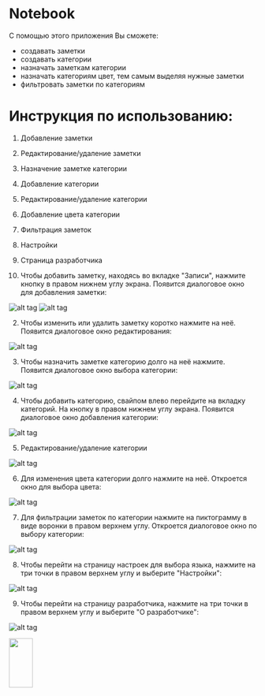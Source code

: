 # Notebook

С помощью этого приложения Вы сможете:
 - создавать заметки
 - создавать категории
 - назначать заметкам категории
 - назначать категориям цвет, тем самым выделяя нужные заметки
 - фильтровать заметки по категориям
 
# Инструкция по использованию:
1. Добавление заметки
2. Редактирование/удаление заметки
3. Назначение заметке категории
4. Добавление категории
5. Редактирование/удаление категории
6. Добавление цвета категории
7. Фильтрация заметок
8. Настройки
9. Страница разработчика

1. Чтобы добавить заметку, находясь во вкладке "Записи", нажмите кнопку в правом нижнем углу экрана. Появится диалоговое окно для добавления заметки:

![alt tag](https://pp.vk.me/c631517/v631517974/2f527/cqn9gmsdUig.jpg) ![alt tag](https://pp.vk.me/c631517/v631517974/2f53b/QpqhUtpeLqY.jpg)

2. Чтобы изменить или удалить заметку коротко нажмите на неё. Появится диалоговое окно редактирования:

![alt tag](https://pp.vk.me/c631517/v631517974/2f62d/zQ-mU9L0p4c.jpg)
 
3. Чтобы назначить заметке категорию долго на неё нажмите. Появится диалоговое окно выбора категории:
 
![alt tag](https://pp.vk.me/c631517/v631517974/2f5f1/b8Qt9f8Ne0o.jpg)

4. Чтобы добавить категорию, свайпом влево перейдите на вкладку категорий. На кнопку в правом нижнем углу экрана. Появится диалоговое окно добавления категории:

![alt tag](https://pp.vk.me/c631517/v631517974/2f56d/JLyAp0sLU-A.jpg)

5. Редактирование/удаление категории
 
![alt tag](https://pp.vk.me/c631517/v631517974/2f63f/wIHW-UUMu3I.jpg)

6. Для изменения цвета категории долго нажмите на неё. Откроется окно для выбора цвета:

![alt tag](https://pp.vk.me/c631517/v631517974/2f563/bKIAXB7Nrss.jpg)

7. Для фильтрации заметок по категории нажмите на пиктограмму в виде воронки в правом верхнем углу. Откроется диалоговое окно по выбору категории:
 
![alt tag](https://pp.vk.me/c631517/v631517974/2f5f1/b8Qt9f8Ne0o.jpg)

8. Чтобы перейти на страницу настроек для выбора языка, нажмите на три точки в правом верхнем углу и выберите "Настройки":

![alt tag](https://pp.vk.me/c631517/v631517974/2f60f/QRWmlgKWAHg.jpg)
 
 9. Чтобы перейти на страницу разработчика, нажмите на три точки в правом верхнем углу и выберите "О разработчике":
 
![alt tag](https://pp.vk.me/c631517/v631517974/2f605/qbykw6-lyKY.jpg)

<img src="https://pp.vk.me/c631517/v631517974/2f605/qbykw6-lyKY.jpg" width="48" height="100">
